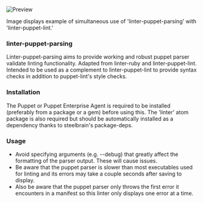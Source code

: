 ![Preview](https://raw.githubusercontent.com/mschuchard/linter-puppet-parsing/master/linter_puppet_parsing.png)

Image displays example of simultaneous use of 'linter-puppet-parsing' with 'linter-puppet-lint.'

### linter-puppet-parsing
Linter-puppet-parsing aims to provide working and robust puppet parser validate linting functionality.  Adapted from linter-ruby and linter-puppet-lint.  Intended to be used as a complement to linter-puppet-lint to provide syntax checks in addition to puppet-lint's style checks.

### Installation
The Puppet or Puppet Enterprise Agent is required to be installed (preferably from a package or a gem) before using this.  The 'linter' atom package is also required but should be automatically installed as a dependency thanks to steelbrain's package-deps.

### Usage
- Avoid specifying arguments (e.g. --debug) that greatly affect the formatting of the parser output.  These will cause issues.
- Be aware that the puppet parser is slower than most executables used for linting and its errors may take a couple seconds after saving to display.
- Also be aware that the puppet parser only throws the first error it encounters in a manifest so this linter only displays one error at a time.
